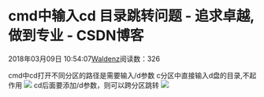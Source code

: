
# cmd中输入cd 目录跳转问题 - 追求卓越,做到专业 - CSDN博客


2018年03月09日 10:54:07[Waldenz](https://me.csdn.net/enter89)阅读数：326


cmd中cd打开不同分区的路径是需要输入/d参数
c分区中直接输入d盘的目录,不起作用
![](https://img-blog.csdn.net/2018030910525783?watermark/2/text/aHR0cDovL2Jsb2cuY3Nkbi5uZXQvZW50ZXI4OQ==/font/5a6L5L2T/fontsize/400/fill/I0JBQkFCMA==/dissolve/70)
cd后面要添加/d参数，则可以跨分区跳转
![](https://img-blog.csdn.net/20180309105304262?watermark/2/text/aHR0cDovL2Jsb2cuY3Nkbi5uZXQvZW50ZXI4OQ==/font/5a6L5L2T/fontsize/400/fill/I0JBQkFCMA==/dissolve/70)


